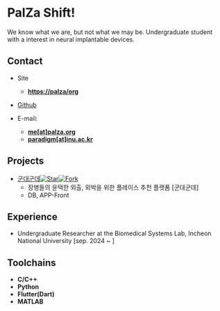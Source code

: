 # PalZa Shift!

We know what we are, but not what we may be.
Undergraduate student with a interest in neural implantable devices.

<!-- .slide -->

## Contact

- Site
  - **<https://palza/org>**
    
- [Github](https://github.com/KimPalZa)

- E-mail:
  - **[me[at]palza.org](mailto:me@palza.org)**
  - **[paradigm[at]inu.ac.kr](mailto:paradigm@inu.ac.kr)**

<!-- .slide -->

## Projects

<!-- .slide vertical=true -->

- [군대군데](https://github.com/osamhack2022/WEB_APP_Goondae-goonde_Open-mind)[![Star](https://img.shields.io/github/stars/osamhack2022/WEB_APP_Goondae-goonde_Open-mind)](https://github.com/osamhack2022/WEB_APP_Goondae-goonde_Open-mind)[![Fork](https://img.shields.io/github/forks/osamhack2022/WEB_APP_Goondae-goonde_Open-mind)](https://github.com/osamhack2022/WEB_APP_Goondae-goonde_Open-mind/fork)
  - 장병들의 윤택한 외출, 외박을 위한 플레이스 추천 플랫폼 [군대군데]
  - DB, APP-Front

<!-- .slide -->

## Experience

- Undergraduate Researcher at the Biomedical Systems Lab, Incheon National University [sep. 2024 ~ ]

<!-- .slide -->



## Toolchains

<!-- .slide vertical=true -->

- **C/C++**
- **Python**
- **Flutter(Dart)**
- **MATLAB**
